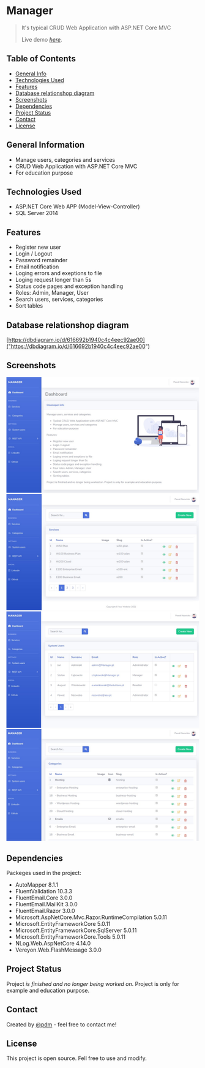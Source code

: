 # Manager
> It's typical CRUD Web Application with ASP.NET Core MVC 
> 
> Live demo [_here_](https://). <!-- If you have the project hosted somewhere, include the link here. -->

## Table of Contents
* [General Info](#general-information)
* [Technologies Used](#technologies-used)
* [Features](#features)
* [Database relationshop diagram](#databaseRelationshopDiagram)
* [Screenshots](#screenshots)
* [Dependencies](#dependencies)
* [Project Status](#project-status)
* [Contact](#contact)
* [License](#license)



## General Information
- Manage users, categories and services
- CRUD Web Application with ASP.NET Core MVC
- For education purpose
<!-- You don't have to answer all the questions - just the ones relevant to your project. -->


## Technologies Used
- ASP.NET Core Web APP (Model-View-Controller)
- SQL Server 2014


## Features
- Register new user
- Login / Logout
- Password remainder
- Email notification
- Loging errors and exeptions to file
- Loging request longer than 5s
- Status code pages and exception handling
- Roles: Admin, Manager, User
- Search users, services, categories 
- Sort tables


## Database relationshop diagram
[https://dbdiagram.io/d/616692b1940c4c4eec92ae00]("https://dbdiagram.io/d/616692b1940c4c4eec92ae00")


## Screenshots

![Dashboard](./screenshots/dashboard.jpg)
![Services](./screenshots/services.jpg)
![Users](./screenshots/users.jpg)
![Categories](./screenshots/categories.jpg)

## Dependencies
Packeges used in the project:

- AutoMapper 8.1.1
- FluentValidation 10.3.3
- FluentEmail.Core 3.0.0
- FluentEmail.MailKit 3.0.0
- FluentEmail.Razor 3.0.0
- Microsoft.AspNetCore.Mvc.Razor.RuntimeCompilation 5.0.11
- Microsoft.EntityFrameworkCore 5.0.11
- Microsoft.EntityFrameworkCore.SqlServer 5.0.11
- Microsoft.EntityFrameworkCore.Tools 5.0.11
- NLog.Web.AspNetCore 4.14.0
- Vereyon.Web.FlashMessage 3.0.0


## Project Status
Project _is finished and no longer being worked on_. Project is only for example and education purpose.



## Contact
Created by [@pdm](https://www.linkedin.com/in/pawe%C5%82-dmochowski/) - feel free to contact me!


<!-- Optional -->
## License 
This project is open source. Fell free to use and modify.

 